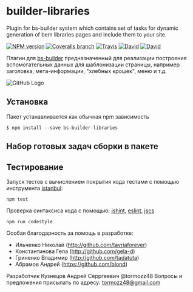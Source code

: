 # builder-libraries
Plugin for bs-builder system which contains set of tasks for dynamic generation of bem libraries pages
and include them to your site.

[![NPM version](http://img.shields.io/npm/v/bs-builder-libraries.svg?style=flat)](http://www.npmjs.org/package/bs-builder-libraries)
[![Coveralls branch](https://img.shields.io/coveralls/bem-site/builder-libraries/master.svg)](https://coveralls.io/r/bem-site/builder-libraries?branch=master)
[![Travis](https://img.shields.io/travis/bem-site/builder-libraries.svg)](https://travis-ci.org/bem-site/builder-libraries)
[![David](https://img.shields.io/david/bem-site/builder-libraries.svg)](https://david-dm.org/bem-site/builder-libraries)
[![David](https://img.shields.io/david/dev/bem-site/builder-libraries.svg)](https://david-dm.org/bem-site/builder-libraries#info=devDependencies)

Плагин для [bs-builder](https://www.npmjs.com/package/bs-builder-core) предназначенный для реализации построения
вспомогательных данных для шаблонизации страницы, например заголовка, мета-информации, "хлебных крошек", меню и т.д.

![GitHub Logo](./logo.jpg)

## Установка

Пакет устанавливается как обычная npm зависимость
```
$ npm install --save bs-builder-libraries
```

## Набор готовых задач сборки в пакете

## Тестирование

Запуск тестов с вычислением покрытия кода тестами с помощью инструмента [istanbul](https://www.npmjs.com/package/istanbul):
```
npm test
```

Проверка синтаксиса кода с помощью: 
[jshint](https://www.npmjs.com/package/jshint),
[eslint](https://www.npmjs.com/package/eslint),
[jscs](https://www.npmjs.com/package/jscs)

```
npm run codestyle
```

Особая благодарность за помощь в разработке:

* Ильченко Николай (http://github.com/tavriaforever)
* Константинова Гела (http://github.com/gela-d)
* Гриненко Владимир (http://github.com/tadatuta)
* Абрамов Андрей (https://github.com/blond)

Разработчик Кузнецов Андрей Серргеевич @tormozz48
Вопросы и предложения присылать по адресу: tormozz48@gmail.com
